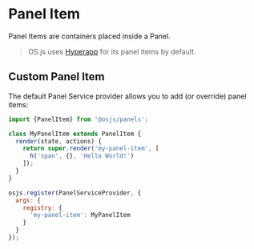 # Panel Item

Panel Items are containers placed inside a Panel.

> OS.js uses [Hyperapp](https://hyperapp.js.org/) for its panel items by default.

## Custom Panel Item

The default Panel Service provider allows you to add (or override) panel items:

```javascript
import {PanelItem} from '@osjs/panels';

class MyPanelItem extends PanelItem {
  render(state, actions) {
    return super.render('my-panel-item', [
      h('span', {}, 'Hello World!')
    ]);
  }
}
```

```javascript
osjs.register(PanelServiceProvider, {
  args: {
    registry: {
      'my-panel-item': MyPanelItem
    }
  }
});
```
